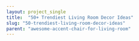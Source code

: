 ```yaml
---
layout: project_single
title:  "50+ Trendiest Living Room Decor Ideas"
slug: "50-trendiest-living-room-decor-ideas"
parent: "awesome-accent-chair-for-living-room"
---
```

 